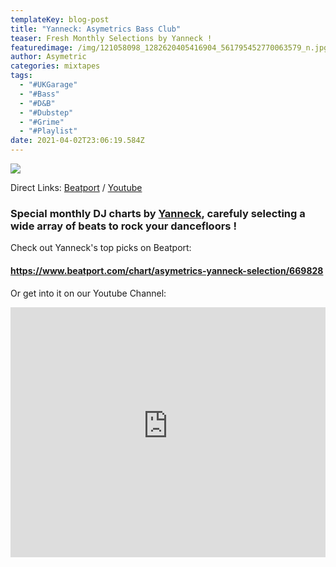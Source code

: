 ```yaml
---
templateKey: blog-post
title: "Yanneck: Asymetrics Bass Club"
teaser: Fresh Monthly Selections by Yanneck !
featuredimage: /img/121058098_1282620405416904_561795452770063579_n.jpg
author: Asymetric
categories: mixtapes
tags:
  - "#UKGarage"
  - "#Bass"
  - "#D&B"
  - "#Dubstep"
  - "#Grime"
  - "#Playlist"
date: 2021-04-02T23:06:19.584Z
---
```

![](/img/121058098_1282620405416904_561795452770063579_n.jpg)

Direct Links: [Beatport](https://www.beatport.com/chart/asymetrics-yanneck-selection/669828) / [Youtube](https://youtube.com/playlist?list=PLZtgNolXlRSRRe02XjDe1n5Kz4sV6Y03a)

### Special monthly DJ charts by [Yanneck](https://www.facebook.com/yanneckmusic), carefuly selecting a wide array of beats to rock your dancefloors !

Check out Yanneck's top picks on Beatport: 

#### <https://www.beatport.com/chart/asymetrics-yanneck-selection/669828>

Or get into it on our Youtube Channel:



<iframe width="100%" height="400" src="https://www.youtube-nocookie.com/embed/videoseries?list=PLZtgNolXlRSRRe02XjDe1n5Kz4sV6Y03a" frameborder="0" allow="accelerometer; autoplay; clipboard-write; encrypted-media; gyroscope; picture-in-picture" allowfullscreen referrerpolicy="origin"></iframe>